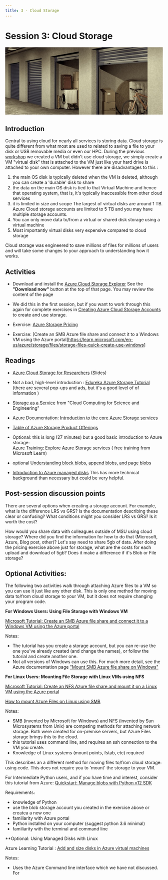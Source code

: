 ```yaml
---
title: 3 - Cloud Storage
---
```


# Session 3: Cloud Storage

![storage_units](../img/storage_units.jpg)

## Introduction

Central to using cloud for nearly all services is storing data.   Cloud storage is quite different from what most are used to related to saving a file to your disk or USB removable media or even our HPC.   During the previous [workshop](./02_how_to_cloud.md) we created a VM but didn't use cloud storage, we simply create a VM "virtual disk" that is attached to the VM just like your hard drive is attached to your own computer.   However there are disadvantages to this : 
  1. the main OS disk is typically deleted when the VM is deleted, although you can create a 'durable' disk to share
  1. the data on the main OS disk is tied to that Virtual Machine and hence that operating system, that is, it's typically inaccessible from other cloud services 
  1. it is limited in size and scope  The largest of virtual disks are around 1 TB.  Azure Cloud storage accounts are limited to 5 TB and you may have multiple storage accounts.   
  1. You can only move data to/from a virtual or shared disk storage using a virtual machine
  1. Most importantly virtual disks very expensive compared to cloud storage 
  
Cloud storage was engineered to save millions of files for millions of users and will take some changes to your approach to understanding how it works. 

## Activities

- Download and install the [Azure Cloud Storage Explorer](https://azure.microsoft.com/en-us/features/storage-explorer/)  See the **"Download now"** button at the top of that page.  You may review the content of the page

- We did this in the first session, but if you want to work through this again for complete exercises in [Creating Azure Cloud Storage Accounts](../exercises/exercise_create_storage_account.md) to create and use storage.  


- Exercise: [Azure Storage Pricing](../exercises/storage_pricing_exercise.md) 

- Exercise: [Create an SMB Azure file share and connect it to a Windows VM using the Azure portal]https://learn.microsoft.com/en-us/azure/storage/files/storage-files-quick-create-use-windows]

## Readings


- [Azure Cloud Storage for Researchers](../topics/azure_cloud_storage_for_researchers.html) (Slides)

- Not a bad, high-level introduction : [Edureka Azure Storage Tutorial](https://www.edureka.co/blog/azure-storage-tutorial/)  (there are several pop-ups and ads, but it's a good level of of information )
- [Storage as a Service](https://s3.us-east-2.amazonaws.com/a-book/storage.html) from "Cloud Computing for Science and Engineering"  
- Azure Documentation: [Introduction to the core Azure Storage services
](https://docs.microsoft.com/en-us/azure/storage/common/storage-introduction)  
- [Table of Azure Storage Product Offerings](https://azure.microsoft.com/en-us/product-categories/storage/)
- Optional: this is long (27 minutes) but a good basic introduction to Azure storage: <br>
    [Azure Training: Explore Azure Storage services](https://docs.microsoft.com/en-us/learn/modules/azure-storage-fundamentals/) ( free training from Microsoft Learn)
- optional [Understanding block blobs, append blobs, and page blobs](https://docs.microsoft.com/en-us/rest/api/storageservices/understanding-block-blobs--append-blobs--and-page-blobs)

- [Introduction to Azure managed disks](https://learn.microsoft.com/en-us/azure/virtual-machines/managed-disks-overview)  This has more technical background than necessary but could be very helpful.  


## Post-session discussion points

There are several options when creating a storage account.   For example, what is the difference LRS vs GRS?  Is the documentation describing these clear or confusing?   What conditions might you consider LRS vs GRS?  Is it worth the cost?

How would you share data with colleagues outside of MSU using cloud storage?    Where did you find the information for how to do that (Microsoft, Azure, Blog post, other)?   Let's say need to share 5gb of data.  After doing the pricing exercise above just for storage, what are the costs for each upload and download of 5gb?  Does it make a difference if it's Blob or File storage?


## Optional Activities: 

The following two activities walk through attaching Azure files to a VM so you can use it just like any other disk.   This is only one method for moving data to/from cloud storage to your VM, but it does not require changing your program code. 

**For Windows Users: Using File Storage with Windows VM** 

[Microsoft Tutorial: Create an SMB Azure file share and connect it to a Windows VM using the Azure portal](https://learn.microsoft.com/en-us/azure/storage/files/storage-files-quick-create-use-windows)

Notes:
- The tutorial has you create a storage account, but you can re-use the one you've already created (and change the names), or follow the tutorial and create another one.   
- Not all versions of Windows can use this.  For much more detail, see the Azure documentation page ["Mount SMB Azure file share on Windows"](https://learn.microsoft.com/en-us/azure/storage/files/storage-how-to-use-files-windows)

**For Linux Users: Mounting File Storage with Linux VMs using NFS**

[Microsoft Tutorial: Create an NFS Azure file share and mount it on a Linux VM using the Azure portal](https://learn.microsoft.com/en-us/azure/storage/files/storage-files-quick-create-use-linux)

[How to mount Azure Files on Linux using SMB](https://docs.microsoft.com/en-us/azure/storage/files/storage-how-to-use-files-linux?tabs=smb311) 

Notes: 
- SMB (invented by Microsoft for Windows) and [NFS](https://learn.microsoft.com/en-us/windows-server/storage/nfs/nfs-overview) (invented by Sun Microsystems from Unix) are competing methods for attaching network storage.   Both were created for on-premise servers, but Azure Files storage brings this to the cloud.  
- this tutorial uses command line, and requires an ssh connection to the VM you create.  
- Knowledge of Linux systems (mount points, fstab, etc) required 


  

This describes an a different method for moving files to/from cloud storage: using code.   This does not require you to 'mount' the storage to your VM. 

For Intermediate Python users, and if you have time and interest, consider this tutorial from Azure: [Quickstart: Manage blobs with Python v12 SDK](https://docs.microsoft.com/en-us/azure/storage/blobs/storage-quickstart-blobs-python)

Requirements:

- knowledge of Python 
- use the blob storage account you created in the exercise above or createa a new one
- familiarity with Azure portal 
- Python installed on your computer (suggest python 3.6 minimal)
- familiarity with the terminal and command line


**Optional: Using Managed Disks with Linux

Azure Learning Tutorial : [Add and size disks in Azure virtual machines](https://docs.microsoft.com/en-us/learn/modules/add-and-size-disks-in-azure-virtual-machines/)

Notes: 
- Uses the Azure Command line interface which we have not discussed.  For 

